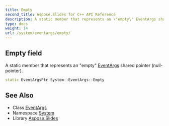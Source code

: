 ```yaml
---
title: Empty
second_title: Aspose.Slides for C++ API Reference
description: A static member that represents an \"empty\" EventArgs shared pointer (null-pointer).
type: docs
weight: 14
url: /system/eventargs/empty/
---
```

## Empty field


A static member that represents an \"empty\" [EventArgs](../) shared pointer (null-pointer).

```cpp
static EventArgsPtr System::EventArgs::Empty
```

## See Also

* Class [EventArgs](../)
* Namespace [System](../../)
* Library [Aspose.Slides](../../../)